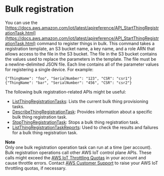 # Bulk registration<a name="bulk-provisioning"></a>

You can use the [https://docs.aws.amazon.com/iot/latest/apireference/API_StartThingRegistrationTask.html](https://docs.aws.amazon.com/iot/latest/apireference/API_StartThingRegistrationTask.html) command to register things in bulk\. This command takes a registration template, an S3 bucket name, a key name, and a role ARN that allows access to the file in the S3 bucket\. The file in the S3 bucket contains the values used to replace the parameters in the template\. The file must be a newline\-delimited JSON file\. Each line contains all of the parameter values for registering a single device\. For example:

```
{"ThingName": "foo", "SerialNumber": "123", "CSR": "csr1"}
{"ThingName": "bar", "SerialNumber": "456", "CSR": "csr2"}
```

The following bulk registration\-related APIs might be useful:
+ [ListThingRegistrationTasks](https://docs.aws.amazon.com/iot/latest/apireference/API_ListThingRegistrationTasks.html): Lists the current bulk thing provisioning tasks\. 
+ [ DescribeThingRegistrationTask](https://docs.aws.amazon.com/iot/latest/apireference/API_DescribeThingRegistrationTask.html): Provides information about a specific bulk thing registration task\.
+ [StopThingRegistrationTask](https://docs.aws.amazon.com/iot/latest/apireference/API_StopThingRegistrationTask.html): Stops a bulk thing registration task\.
+ [ListThingRegistrationTaskReports](https://docs.aws.amazon.com/iot/latest/apireference/API_ListThingRegistrationTaskReports.html): Used to check the results and failures for a bulk thing registration task\.

**Note**  
Only one bulk registration operation task can run at a time \(per account\)\.
Bulk registration operations call other AWS IoT control plane APIs\. These calls might exceed the [AWS IoT Throttling Quotas](https://docs.aws.amazon.com/general/latest/gr/iot-core.html#throttling-limits) in your account and cause throttle errors\. Contact [AWS Customer Support](https://console.aws.amazon.com/support/home) to raise your AWS IoT throttling quotas, if necessary\.